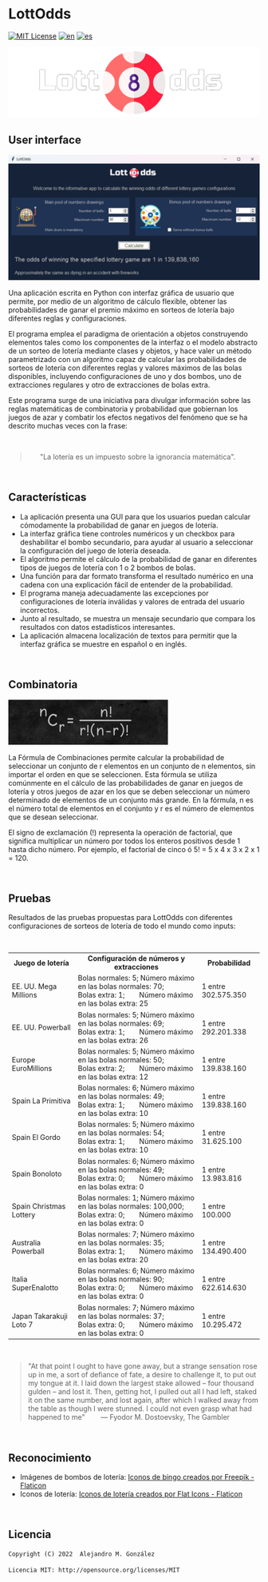 LottOdds
===============
[![MIT License](https://img.shields.io/badge/License-MIT-green.svg)](https://choosealicense.com/licenses/mit/)
[![en](https://img.shields.io/badge/lang-en-red.svg)](https://github.com/alejandroMAD/LottOdds/blob/master/README.md)
[![es](https://img.shields.io/badge/lang-es-yellow.svg)](https://github.com/alejandroMAD/LottOdds/blob/master/README.es.md)

![Application logo](/lottodds_banner.png)


User interface
----------
![Application screenshot](/screenshot.png)

Una aplicación escrita en Python con interfaz gráfica de usuario que permite, por medio de un algoritmo de cálculo flexible,
obtener las probabilidades de ganar el premio máximo en sorteos de lotería bajo diferentes reglas y configuraciones.

El programa emplea el paradigma de orientación a objetos construyendo elementos tales como los componentes de la interfaz
o el modelo abstracto de un sorteo de lotería mediante clases y objetos, y hace valer un método parametrizado con un algoritmo
capaz de calcular las probabilidades de sorteos de lotería con diferentes reglas y valores máximos de las bolas disponibles,
incluyendo configuraciones de uno y dos bombos, uno de extracciones regulares y otro de extracciones de bolas extra.

Este programa surge de una iniciativa para divulgar información sobre las reglas matemáticas de combinatoria y probabilidad
que gobiernan los juegos de azar y combatir los efectos negativos del fenómeno que se ha descrito muchas veces con la frase:

<br/>

> &nbsp;&nbsp;&nbsp;&nbsp;&nbsp;&nbsp;"La lotería es un impuesto sobre la ignorancia matemática".

<br/>

Características
-------------------
* La aplicación presenta una GUI para que los usuarios puedan calcular cómodamente la probabilidad de ganar en juegos de lotería.
* La interfaz gráfica tiene controles numéricos y un checkbox para deshabilitar el bombo secundario, para ayudar al usuario a seleccionar la configuración del juego de lotería deseada.
* El algoritmo permite el cálculo de la probabilidad de ganar en diferentes tipos de juegos de lotería con 1 o 2 bombos de bolas.
* Una función para dar formato transforma el resultado numérico en una cadena con una explicación fácil de entender de la probabilidad.
* El programa maneja adecuadamente las excepciones por configuraciones de lotería inválidas y valores de entrada del usuario incorrectos.
* Junto al resultado, se muestra un mensaje secundario que compara los resultados con datos estadísticos interesantes.
* La aplicación almacena localización de textos para permitir que la interfaz gráfica se muestre en español o en inglés.

<br/>

Combinatoria
-------------------

![Combinations formula](/cformula.png)

La Fórmula de Combinaciones permite calcular la probabilidad de seleccionar un conjunto de r elementos en un conjunto de n elementos,
sin importar el orden en que se seleccionen. Esta fórmula se utiliza comúnmente en el cálculo de las probabilidades de ganar en juegos
de lotería y otros juegos de azar en los que se deben seleccionar un número determinado de elementos de un conjunto más grande.
En la fórmula, n es el número total de elementos en el conjunto y r es el número de elementos que se desean seleccionar.

El signo de exclamación (!) representa la operación de factorial, que significa multiplicar un número por todos los enteros positivos
desde 1 hasta dicho número. Por ejemplo, el factorial de cinco ó 5! = 5 x 4 x 3 x 2 x 1 = 120.

<br/>

Pruebas
-------------------
Resultados de las pruebas propuestas para LottOdds con diferentes configuraciones de sorteos de lotería de todo el mundo como inputs:

<br/>

<table>
  <tr>
    <td align="center"><b>Juego de lotería</b></td>
    <td align="center"><b>Configuración de números y extracciones</b></td>
    <td align="center"><b>Probabilidad</b></td>
  </tr>
  <tr>
    <td>EE. UU. Mega Millions</td>
    <td>Bolas normales: 5; Número máximo en las bolas normales: 70;
        <br>Bolas extra: 1; &emsp;&nbsp;&nbsp; Número máximo en las bolas extra: 25</td>
    <td>1 entre 302.575.350</td>
  </tr>
  <tr>
    <td>EE. UU. Powerball</td>
    <td>Bolas normales: 5; Número máximo en las bolas normales: 69;
        <br>Bolas extra: 1; &emsp;&nbsp;&nbsp; Número máximo en las bolas extra: 26</td>
    <td>1 entre 292.201.338</td>
  </tr>
  <tr>
    <td>Europe EuroMillions</td>
    <td>Bolas normales: 5; Número máximo en las bolas normales: 50;
        <br>Bolas extra: 2; &emsp;&nbsp;&nbsp; Número máximo en las bolas extra: 12</td>
    <td>1 entre 139.838.160</td>
  </tr>
  <tr>
    <td>Spain La Primitiva</td>
    <td>Bolas normales: 6; Número máximo en las bolas normales: 49;
        <br>Bolas extra: 1; &emsp;&nbsp;&nbsp; Número máximo en las bolas extra: 10</td>
    <td>1 entre 139.838.160</td>
  </tr>
  <tr>
    <td>Spain El Gordo</td>
    <td>Bolas normales: 5; Número máximo en las bolas normales: 54;
        <br>Bolas extra: 1; &emsp;&nbsp;&nbsp; Número máximo en las bolas extra: 10</td>
    <td>1 entre 31.625.100</td>
  </tr>
  <tr>
    <td>Spain Bonoloto</td>
    <td>Bolas normales: 6; Número máximo en las bolas normales: 49;
        <br>Bolas extra: 0; &emsp;&nbsp;&nbsp; Número máximo en las bolas extra: 0</td>
    <td>1 entre 13.983.816</td>
  </tr>
  <tr>
    <td>Spain Christmas Lottery</td>
    <td>Bolas normales: 1; Número máximo en las bolas normales: 100,000;
        <br>Bolas extra: 0; &emsp;&nbsp;&nbsp; Número máximo en las bolas extra: 0</td>
    <td>1 entre 100.000</td>
  </tr>
  <tr>
    <td>Australia Powerball</td>
    <td>Bolas normales: 7; Número máximo en las bolas normales: 35;
        <br>Bolas extra: 1; &emsp;&nbsp;&nbsp; Número máximo en las bolas extra: 20</td>
    <td>1 entre 134.490.400</td>
  </tr>
  <tr>
    <td>Italia SuperEnalotto</td>
    <td>Bolas normales: 6; Número máximo en las bolas normales: 90;
        <br>Bolas extra: 0; &emsp;&nbsp;&nbsp; Número máximo en las bolas extra: 0</td>
    <td>1 entre 622.614.630</td>
  </tr>
  <tr>
    <td>Japan Takarakuji Loto 7</td>
    <td>Bolas normales: 7; Número máximo en las bolas normales: 37;
        <br>Bolas extra: 0; &emsp;&nbsp;&nbsp; Número máximo en las bolas extra: 0</td>
    <td>1 entre 10.295.472</td>
  </tr>
</table>

<br/>

> "At that point I ought to have gone away, but a strange sensation rose up in me, a sort of defiance of fate, a desire to challenge it, to put out my tongue at it. I laid down the largest stake allowed – four thousand gulden – and lost it. Then, getting hot, I pulled out all I had left, staked it on the same number, and lost again, after which I walked away from the table as though I were stunned. I could not even grasp what had happened to me"
> &nbsp;&nbsp;&nbsp;&nbsp;&nbsp;&nbsp; ― Fyodor M. Dostoevsky, The Gambler 

<br/>

Reconocimiento
-------------------

* Imágenes de bombos de lotería: [Iconos de bingo creados por Freepik - Flaticon](https://www.flaticon.com/free-icons/bingo)
* Iconos de lotería: [Iconos de lotería creados por Flat Icons - Flaticon](https://www.flaticon.com/free-icons/lottery)

<br/>

Licencia
--------
    Copyright (C) 2022  Alejandro M. González
    
    Licencia MIT: http://opensource.org/licenses/MIT
